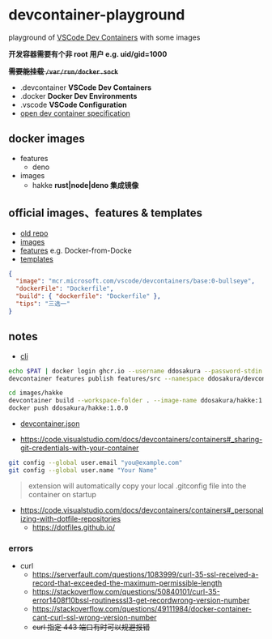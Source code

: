 # devcontainer-playground

playground of
[VSCode Dev Containers](https://code.visualstudio.com/docs/devcontainers/containers)
with some images

**开发容器需要有个非 root 用户 e.g. uid/gid=1000**

**~~需要能挂载 `/var/run/docker.sock`~~**

- .devcontainer **VSCode Dev Containers**
- .docker **Docker Dev Environments**
- .vscode **VSCode Configuration**
- [open dev container specification](https://containers.dev)

## docker images

- features
  - deno
- images
  - hakke **rust|node|deno 集成镜像**

## official images、features & templates

- [old repo](https://github.com/microsoft/vscode-dev-containers)
- [images](https://github.com/devcontainers/images)
- [features](https://github.com/devcontainers/features) e.g. Docker-from-Docke
- [templates](https://containers.dev/templates)

```json
{
  "image": "mcr.microsoft.com/vscode/devcontainers/base:0-bullseye",
  "dockerFile": "Dockerfile",
  "build": { "dockerfile": "Dockerfile" },
  "tips": "三选一"
}
```

## notes

- [cli](https://github.com/devcontainers/cli)

```bash
echo $PAT | docker login ghcr.io --username ddosakura --password-stdin
devcontainer features publish features/src --namespace ddosakura/devcontainer-playground

cd images/hakke
devcontainer build --workspace-folder . --image-name ddosakura/hakke:1.0.0 .
docker push ddosakura/hakke:1.0.0
```

- [devcontainer.json](https://containers.dev/implementors/json_reference)

- https://code.visualstudio.com/docs/devcontainers/containers#_sharing-git-credentials-with-your-container

```bash
git config --global user.email "you@example.com"
git config --global user.name "Your Name"
```

> extension will automatically copy your local .gitconfig file into the
> container on startup

- https://code.visualstudio.com/docs/devcontainers/containers#_personalizing-with-dotfile-repositories
  - https://dotfiles.github.io/

### errors

- curl
  - https://serverfault.com/questions/1083999/curl-35-ssl-received-a-record-that-exceeded-the-maximum-permissible-length
  - https://stackoverflow.com/questions/50840101/curl-35-error1408f10bssl-routinesssl3-get-recordwrong-version-number
  - https://stackoverflow.com/questions/49111984/docker-container-cant-curl-ssl-wrong-version-number
  - ~~curl 指定 443 端口有时可以规避报错~~
